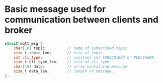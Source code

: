 # Basic message used for communication between clients and broker

```cpp
struct mqtt_msg {
	char[10] topic; 		// name of subscribed topic.
	size_t topic_len; 		// size of topic.
	int cli_type;			// constant int SUBSCRIBER or PUBLISHER.
	size_t cli_type_len;	// size of cli_type.
	char[10] data;			// array containing message.
	size_t data_len;		// length of message.
};

```
